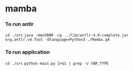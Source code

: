 # mamba

### To run antlr
`cd ./src`
`java -Xmx500M -cp ../lib/antlr-4.9-complete.jar org.antlr.v4.Tool -Dlanguage=Python3 ./Mamba.g4`

### To run application
`cd ./src`
`python main.py 2>&1 | grep -v VAR_TYPE`

